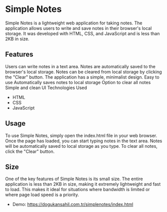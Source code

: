 # Simple Notes
Simple Notes is a lightweight web application for taking notes. The application allows users to write and save notes in their browser's local storage. It was developed with HTML, CSS, and JavaScript and is less than 2KB in size.

## Features
Users can write notes in a text area.
Notes are automatically saved to the browser's local storage.
Notes can be cleared from local storage by clicking the "Clear" button.
The application has a simple, minimalist design.
Easy to use
Automatically saves notes to local storage
Option to clear all notes
Simple and clean UI
Technologies Used
* HTML
* CSS
* JavaScript
## Usage
To use Simple Notes, simply open the index.html file in your web browser. Once the page has loaded, you can start typing notes in the text area. Notes will be automatically saved to local storage as you type. To clear all notes, click the "Clear" button.

## Size
One of the key features of Simple Notes is its small size. The entire application is less than 2KB in size, making it extremely lightweight and fast to load. This makes it ideal for situations where bandwidth is limited or where page load speed is a priority.


* Demo: https://dogukansahil.com.tr/simplenotes/index.html 
